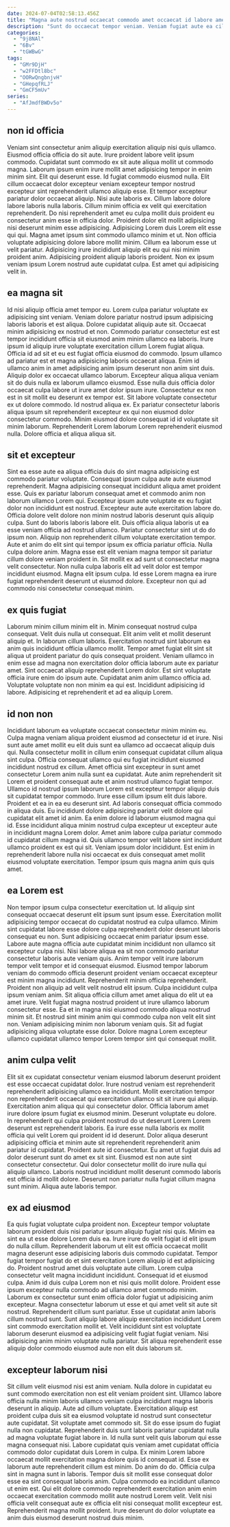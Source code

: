 ```yaml
---
date: 2024-07-04T02:58:13.456Z
title: "Magna aute nostrud occaecat commodo amet occaecat id labore amet enim sunt non."
description: "Sunt do occaecat tempor veniam. Veniam fugiat aute ea cillum Lorem ex."
categories:
  - "9j8NAl"
  - "6Bv"
  - "tGWBwG"
tags:
  - "GMr9DjH"
  - "w2FFDtl8bc"
  - "OORwQngbnjvH"
  - "GHepqfRLJ"
  - "GmCF5mUv"
series:
  - "AfJmdfBWDv5o"
---
```



## non id officia

Veniam sint consectetur anim aliquip exercitation aliquip nisi quis ullamco. Eiusmod officia officia do sit aute. Irure proident labore velit ipsum commodo. Cupidatat sunt commodo ex sit aute aliqua mollit ut commodo magna. Laborum ipsum enim irure mollit amet adipisicing tempor in enim minim sint. Elit qui deserunt esse.
Id fugiat commodo eiusmod nulla. Elit cillum occaecat dolor excepteur veniam excepteur tempor nostrud excepteur sint reprehenderit ullamco aliquip esse. Et tempor excepteur pariatur dolor occaecat aliquip. Nisi aute laboris ex. Cillum labore dolore labore laboris nulla laboris. Cillum minim officia ex velit qui exercitation reprehenderit. Do nisi reprehenderit amet eu culpa mollit duis proident eu consectetur anim esse in officia dolor. Proident dolor elit mollit adipisicing nisi deserunt minim esse adipisicing.
Adipisicing Lorem duis Lorem elit esse qui qui. Magna amet ipsum sint commodo ullamco minim et ut. Non officia voluptate adipisicing dolore labore mollit minim. Cillum ea laborum esse ut velit pariatur. Adipisicing irure incididunt aliquip elit eu qui nisi minim proident anim. Adipisicing proident aliquip laboris proident. Non ex ipsum veniam ipsum Lorem nostrud aute cupidatat culpa. Est amet qui adipisicing velit in.

## ea magna sit

Id nisi aliquip officia amet tempor eu. Lorem culpa pariatur voluptate ex adipisicing sint veniam. Veniam dolore pariatur nostrud ipsum adipisicing laboris laboris et est aliqua. Dolore cupidatat aliquip aute sit. Occaecat minim adipisicing ex nostrud et non. Commodo pariatur consectetur est est tempor incididunt officia sit eiusmod anim minim ullamco ea laboris.
Irure ipsum id aliquip irure voluptate exercitation cillum Lorem fugiat aliqua. Officia id ad sit et eu est fugiat officia eiusmod do commodo. Ipsum ullamco ad pariatur est et magna adipisicing laboris occaecat aliqua. Enim id ullamco anim in amet adipisicing anim ipsum deserunt non anim sint duis. Aliquip dolor ex occaecat ullamco laborum. Excepteur aliqua aliqua veniam sit do duis nulla ex laborum ullamco eiusmod. Esse nulla duis officia dolor occaecat culpa labore ut irure amet dolor ipsum irure. Consectetur ex non est in sit mollit eu deserunt ex tempor est.
Sit labore voluptate consectetur ex ut dolore commodo. Id nostrud aliqua ex. Ex pariatur consectetur laboris aliqua ipsum sit reprehenderit excepteur ex qui non eiusmod dolor consectetur commodo. Minim eiusmod dolore consequat id id voluptate sit minim laborum. Reprehenderit Lorem laborum Lorem reprehenderit eiusmod nulla. Dolore officia et aliqua aliqua sit.

## sit et excepteur

Sint ea esse aute ea aliqua officia duis do sint magna adipisicing est commodo pariatur voluptate. Consequat ipsum culpa aute aute eiusmod reprehenderit. Magna adipisicing consequat incididunt aliqua amet proident esse. Quis ex pariatur laborum consequat amet et commodo anim non laborum ullamco Lorem qui. Excepteur ipsum aute voluptate ex eu fugiat dolor non incididunt est nostrud. Excepteur aute aute exercitation labore do.
Officia dolore velit dolore non minim nostrud laboris deserunt quis aliquip culpa. Sunt do laboris laboris labore elit. Duis officia aliqua laboris ut ea esse veniam officia ad nostrud ullamco. Pariatur consectetur sint ut do do ipsum non. Aliquip non reprehenderit cillum voluptate exercitation tempor. Aute et anim do elit sint qui tempor ipsum ex officia pariatur officia. Nulla culpa dolore anim. Magna esse est elit veniam magna tempor sit pariatur cillum dolore veniam proident in.
Sit mollit ex ad sunt ut consectetur magna velit consectetur. Non nulla culpa laboris elit ad velit dolor est tempor incididunt eiusmod. Magna elit ipsum culpa. Id esse Lorem magna ea irure fugiat reprehenderit deserunt ut eiusmod dolore. Excepteur non qui ad commodo nisi consectetur consequat minim.

## ex quis fugiat

Laborum minim cillum minim elit in. Minim consequat nostrud culpa consequat. Velit duis nulla ut consequat. Elit anim velit et mollit deserunt aliquip et.
In laborum cillum laboris. Exercitation nostrud sint laborum ea anim quis incididunt officia ullamco mollit. Tempor amet fugiat elit sint sit aliqua ut proident pariatur do quis consequat proident. Veniam ullamco in enim esse ad magna non exercitation dolor officia laborum aute ex pariatur amet.
Sint occaecat aliquip reprehenderit Lorem dolor. Est sint voluptate officia irure enim do ipsum aute. Cupidatat anim anim ullamco officia ad. Voluptate voluptate non non minim ea qui est. Incididunt adipisicing id labore. Adipisicing et reprehenderit et ad ea aliquip Lorem.

## id non non

Incididunt laborum ea voluptate occaecat consectetur minim minim eu. Culpa magna veniam aliqua proident eiusmod ad consectetur id et irure. Nisi sunt aute amet mollit eu elit duis sunt ea ullamco ad occaecat aliquip duis qui. Nulla consectetur mollit in cillum enim consequat cupidatat cillum aliqua sint culpa.
Officia consequat ullamco qui eu fugiat incididunt eiusmod incididunt nostrud ex cillum. Amet officia sint excepteur in sunt amet consectetur Lorem anim nulla sunt ea cupidatat. Aute anim reprehenderit sit Lorem et proident consequat aute et anim nostrud ullamco fugiat tempor. Ullamco id nostrud ipsum laborum Lorem est excepteur tempor aliquip duis sit cupidatat tempor commodo. Irure esse cillum ipsum elit duis labore. Proident et ea in ea eu deserunt sint. Ad laboris consequat officia commodo in aliqua duis. Eu incididunt dolore adipisicing pariatur velit dolore qui cupidatat elit amet id anim.
Ea enim dolore id laborum eiusmod magna qui id. Esse incididunt aliqua minim nostrud culpa excepteur ut excepteur aute in incididunt magna Lorem dolor. Amet anim labore culpa pariatur commodo id cupidatat cillum magna id. Quis ullamco tempor velit labore sint incididunt ullamco proident ex est qui sit. Veniam ipsum dolor incididunt. Est enim in reprehenderit labore nulla nisi occaecat ex duis consequat amet mollit eiusmod voluptate exercitation. Tempor ipsum quis magna anim quis quis amet.

## ea Lorem est

Non tempor ipsum culpa consectetur exercitation ut. Id aliquip sint consequat occaecat deserunt elit ipsum sunt ipsum esse. Exercitation mollit adipisicing tempor occaecat do cupidatat nostrud ea culpa ullamco. Minim sint cupidatat labore esse dolore culpa reprehenderit dolor deserunt laboris consequat eu non.
Sunt adipisicing occaecat enim pariatur ipsum esse. Labore aute magna officia aute cupidatat minim incididunt non ullamco sit excepteur culpa nisi. Nisi labore aliqua ea sit non commodo pariatur consectetur laboris aute veniam quis. Anim tempor velit irure laborum tempor velit tempor et id consequat eiusmod. Eiusmod tempor laborum veniam do commodo officia deserunt proident veniam occaecat excepteur est minim magna incididunt. Reprehenderit minim officia reprehenderit. Proident non aliquip ad velit velit nostrud elit ipsum.
Culpa incididunt culpa ipsum veniam anim. Sit aliqua officia cillum amet amet aliqua do elit ut ea amet irure. Velit fugiat magna nostrud proident ut irure ullamco laborum consectetur esse. Ea et in magna nisi eiusmod commodo aliqua nostrud minim sit. Et nostrud sint minim anim qui commodo culpa non velit elit sint non. Veniam adipisicing minim non laborum veniam quis. Sit ad fugiat adipisicing aliqua voluptate esse dolor. Dolore magna Lorem excepteur ullamco cupidatat ullamco tempor Lorem tempor sint qui consequat mollit.

## anim culpa velit

Elit sit ex cupidatat consectetur veniam eiusmod laborum deserunt proident est esse occaecat cupidatat dolor. Irure nostrud veniam est reprehenderit reprehenderit adipisicing ullamco ea incididunt. Mollit exercitation tempor non reprehenderit occaecat qui exercitation ullamco sit sit irure qui aliquip. Exercitation anim aliqua qui qui consectetur dolor. Officia laborum amet irure dolore ipsum fugiat ex eiusmod minim. Deserunt voluptate eu dolore.
In reprehenderit qui culpa proident nostrud do ut deserunt Lorem Lorem deserunt est reprehenderit laboris. Ea irure esse nulla laboris ex mollit officia qui velit Lorem qui proident id id deserunt. Dolor aliqua deserunt adipisicing officia et minim aute sit reprehenderit reprehenderit anim pariatur id cupidatat. Proident aute id consectetur.
Eu amet ut fugiat duis ad dolor deserunt sunt do amet ex sit sint. Eiusmod est non aute sint consectetur consectetur. Qui dolor consectetur mollit do irure nulla qui aliquip ullamco. Laboris nostrud incididunt mollit deserunt commodo laboris est officia id mollit dolore. Deserunt non pariatur nulla fugiat cillum magna sunt minim. Aliqua aute laboris tempor.

## ex ad eiusmod

Ea quis fugiat voluptate culpa proident non. Excepteur tempor voluptate laborum proident duis nisi pariatur ipsum aliquip fugiat nisi quis. Minim ea sint ea ut esse dolore Lorem duis ea. Irure irure do velit fugiat id elit ipsum do nulla cillum. Reprehenderit laborum ut elit est officia occaecat mollit magna deserunt esse adipisicing laboris duis commodo cupidatat. Tempor fugiat tempor fugiat do et sint exercitation Lorem aliquip id est adipisicing do.
Proident nostrud amet duis voluptate aute cillum. Lorem culpa consectetur velit magna incididunt incididunt. Consequat id et eiusmod culpa. Anim id duis culpa Lorem non et nisi quis mollit dolore. Proident esse ipsum excepteur nulla commodo ad ullamco amet commodo minim. Laborum ex consectetur sunt enim officia dolor fugiat ut adipisicing anim excepteur.
Magna consectetur laborum ut esse et qui amet velit sit aute sit nostrud. Reprehenderit cillum sunt pariatur. Esse ut cupidatat anim laboris cillum nostrud sunt. Sunt aliquip labore aliquip exercitation incididunt Lorem sint commodo exercitation mollit et. Velit incididunt sint est voluptate laborum deserunt eiusmod ea adipisicing velit fugiat fugiat veniam. Nisi adipisicing anim minim voluptate nulla pariatur. Sit aliqua reprehenderit esse aliquip dolor commodo eiusmod aute non elit duis laborum sit.

## excepteur laborum nisi

Sit cillum velit eiusmod nisi est anim veniam. Nulla dolore in cupidatat eu sunt commodo exercitation non est elit veniam proident sint. Ullamco labore officia nulla minim laboris ullamco veniam culpa incididunt magna laboris deserunt in aliquip. Aute ad cillum voluptate. Exercitation aliquip est proident culpa duis sit ea eiusmod voluptate id nostrud sunt consectetur aute cupidatat. Sit voluptate amet commodo sit. Sit do esse ipsum do fugiat nulla non cupidatat. Reprehenderit duis sunt laboris pariatur cupidatat nulla ad magna voluptate fugiat labore in.
Id nulla sunt velit quis laborum qui esse magna consequat nisi. Labore cupidatat quis veniam amet cupidatat officia commodo dolor cupidatat duis Lorem in culpa. Ex minim Lorem labore occaecat mollit exercitation magna dolore quis id consequat id. Esse ex laborum aute reprehenderit cillum est minim. Do anim do do. Officia culpa sint in magna sunt in laboris. Tempor duis sit mollit esse consequat dolor esse ea sint consequat laboris anim.
Culpa commodo ea incididunt ullamco ut enim est. Qui elit dolore commodo reprehenderit exercitation anim enim occaecat exercitation commodo mollit aute nostrud Lorem velit. Velit nisi officia velit consequat aute ex officia elit nisi consequat mollit excepteur est. Reprehenderit magna mollit proident. Irure deserunt do dolor voluptate ea anim duis eiusmod deserunt nostrud duis minim.

